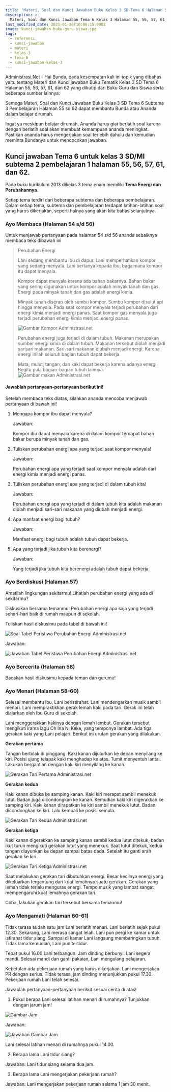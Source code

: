 ```yaml
---
title: 'Materi, Soal dan Kunci Jawaban Buku Kelas 3 SD Tema 6 Halaman 55 s/d 62'
description: >-
  Materi, Soal dan Kunci Jawaban Tema 6 Kelas 3 Halaman 55, 56, 57, 61, dan 62 Buku Tematik Kurikulum 2013 Revisi 2018.
last_modified_date: 2021-01-26T10:06:15.908Z
image: kunci-jawaban-buku-guru-siswa.jpg
tags:
  - referensi
  - kunci-jawaban
  - materi
  - kelas-3
  - tema-6
  - kunci-jawaban-kelas-3
---
```


[Administrasi.Net](https://administrasi.net "Administrasi.Net") - Hai Bunda, pada kesempatan kali ini topik yang dibahas yaitu tentang Materi dan Kunci jawaban Buku Tematik Kelas 3 SD Tema 6 Halaman 55, 56, 57, 61, dan 62 yang dikutip dari Buku Guru dan Siswa serta beberapa sumber lainnya:

Semoga Materi, Soal dan Kunci Jawaban Buku Kelas 3 SD Tema 6 Subtema 3 Pembelajaran Halaman 55 sd 62 dapat membantu Bunda atau Ananda dalam belajar dirumah. 

Ingat ya meskipun belajar dirumah, Ananda harus giat berlatih soal karena dengan berlatih soal akan membuat kemampuan ananda meningkat. Pastikan ananda harus mengerjakan soal terlebih dahulu dan kemudian meminta Bundanya untuk mencocokan jawaban.

## Kunci jawaban Tema 6 untuk kelas 3 SD/MI subtema 2 pembelajaran 1 halaman 55, 56, 57, 61, dan 62.

Pada buku kurikulum 2013 dikelas 3 tema enam memiliki **Tema Energi dan Perubahannya**. 

Setiap tema terdiri dari beberapa subtema dan beberapa pembelajaran. Dalam setiap tema, subtema dan pembelajaran terdapat latihan-latihan soal yang harus dikerjakan, seperti halnya yang akan kita bahas selanjutnya. 

### Ayo Membaca (Halaman 54 s/d 56)

Untuk menjawab pertanyaan pada halaman 54 s/d 56 ananda sebaiknya membaca teks dibawah ini 

> Perubahan Energi
> 
> Lani sedang membantu ibu di dapur. Lani memperhatikan kompor yang sedang menyala. Lani bertanya kepada ibu, bagaimana kompor itu dapat menyala.
> 
> Kompor dapat menyala karena ada bahan bakarnya. Bahan bakar yang sering digunakan untuk kompor adalah minyak tanah dan gas. Energi pada minyak tanah dan gas adalah energi kimia.
> 
> Minyak tanah diserap oleh sumbu kompor. Sumbu kompor disulut api hingga menyala. Pada saat kompor menyala terjadi perubahan dari energi kimia menjadi energi panas. Saat kompor gas menyala juga terjadi perubahan energi kimia menjadi energi panas.
> 
> ![Gambar Kompor Administrasi.net](/img/gambar-kompor-administrasi-net.jpg "Gambar Kompor Administrasi.net")
>
> Perubahan energi juga terjadi di dalam tubuh. Makanan merupakan sumber energi kimia di dalam tubuh. Makanan tersebut diolah menjadi sarisari makanan. Sari-sari makanan diubah menjadi energi. Karena energi inilah seluruh bagian tubuh dapat bekerja.
> 
> Mata, mulut, tangan, dan kaki dapat bekerja karena adanya energi. Begitu pula bagian-bagian tubuh lainnya.
> ![Gambar makan Administrasi.net](/img/gambar-makan-administrasi-net.jpg "Gambar makan Administrasi.net")

#### Jawablah pertanyaan-pertanyaan berikut ini!

Setelah membaca teks diatas, silahkan ananda mencoba menjawab pertanyaan di bawah ini!

1. 	Mengapa kompor ibu dapat menyala?
	
	Jawaban: 
	
	Kompor ibu dapat menyala karena di dalam kompor terdapat bahan bakar berupa minyak tanah dan gas.
2. 	Tuliskan perubahan energi apa yang terjadi saat kompor menyala!
	
	Jawaban: 
	
	Perubahan energi apa yang terjadi saat kompor menyala adalah dari energi kimia menjadi energi panas.

3. 	Tuliskan perubahan energi apa yang terjadi di dalam tubuh kita!
	
	Jawaban: 
	
	Perubahan energi apa yang terjadi di dalam tubuh kita adalah makanan diolah menjadi sari-sari makanan yang diubah menjadi energi.

4. 	Apa manfaat energi bagi tubuh?

	Jawaban: 
	
	Manfaat energi bagi tubuh adalah tubuh dapat bekerja.

5. 	Apa yang terjadi jika tubuh kita berenergi?

	Jawaban: 
	
	Yang terjadi jika tubuh kita berenergi adalah tubuh dapat bekerja.


### Ayo Berdiskusi (Halaman 57)

Amatilah lingkungan sekitarmu! Lihatlah perubahan energi yang ada di sekitarmu?

Diskusikan bersama temanmu! Perubahan energi apa saja yang terjadi sehari-hari baik di rumah maupun di sekolah.

Tuliskan hasil diskusimu pada tabel di bawah ini!

![Soal Tabel Peristiwa Perubahan Energi Administrasi.net](/img/tabel-peristiwa-perubahan-energi.jpg "Tabel Peristiwa Administrasi.net") 

Jawaban:

![Jawaban Tabel Peristiwa Perubahan Energi Administrasi.net](/img/jawaban-tabel-peristiwa-perubahan-energi.jpg "Jawaban Tabel Peristiwa Perubahan Energi Administrasi.net")
 
### Ayo Bercerita (Halaman 58)

Bacakan hasil diskusimu kepada teman dan gurumu!

### Ayo Menari (Halaman 58-60)

Selesai membantu ibu, Lani beristirahat. Lani mendengarkan musik sambil menari. Lani mempraktikkan gerak lemah kaki pada tari. Gerak ini telah diajarkan oleh Ibu Guru di sekolah.

Lani menggerakkan kakinya dengan lemah lembut. Gerakan tersebut mengikuti irama lagu Oh Ina Ni Keke, yang temponya lambat. Ada tiga gerakan kaki yang Lani pelajari. Berikut ini urutan gerakan yang dilakukan.

**Gerakan pertama**

Tangan bertolak di pinggang. Kaki kanan dijulurkan ke depan menyilang ke kiri. Posisi ujung telapak kaki menghadap ke atas. Tumit menyentuh lantai. Lakukan bergantian dengan kaki kiri menyilang ke kanan.

![Gerakan Tari Pertama Administrasi.net](/img/gerakan-pertama-administrasi-net.jpg "Gerakan Tari Pertama Administrasi.net") 
 
**Gerakan kedua**

Kaki kanan dibuka ke samping kanan. Kaki kiri merapat sambil menekuk lutut. Badan juga dicondongkan ke kanan. Kemudian kaki kiri digerakkan ke samping kiri. Kaki kanan dirapatkan ke kiri sambil menekuk lutut. Badan dicondongkan ke kiri. Lalu kembali ke posisi semula.

![Gerakan Tari Kedua Administrasi.net](/img/gerakan-kedua-administrasi-net.jpg "Gerakan Tari Kedua Administrasi.net") 
 
**Gerakan ketiga**

Kaki kanan digerakkan ke samping kanan sambil kedua lutut ditekuk, badan ikut turun mengikuti gerakan lutut yang menekuk. Saat lutut ditekuk, kedua tangan diayunkan ke depan sampai batas dada. Setelah itu ganti arah gerakan ke kiri.

![Gerakan Tari Ketiga Administrasi.net](/img/gerakan-ketiga-administrasi-net.jpg "Gerakan Tari Ketiga Administrasi.net") 
 
Saat melakukan gerakan tari dibutuhkan energi. Besar kecilnya energi yang dikeluarkan tergantung dari kuat lemahnya suatu gerakan. Gerakan yang lemah tidak terlalu menguras energi. Tempo musik yang lambat sangat mempengaruhi kuat lemahnya gerakan tari.

Coba, lakukan gerakan tari tersebut bersama temanmu!

### Ayo Mengamati (Halaman 60-61)

Tidak terasa sudah satu jam Lani berlatih menari. Lani berlatih sejak pukul 12.30. Sekarang, Lani merasa sangat lelah. Lani pun pergi ke kamar untuk istirahat tidur siang. Sampai di kamar Lani langsung membaringkan tubuh. Tidak lama kemudian, Lani pun tertidur.

Tepat pukul 16.00 Lani terbangun. Jam dinding berbunyi. Lani segera mandi. Selesai mandi dan ganti pakaian, Lani mengulang pelajaran.

Kebetulan ada pekerjaan rumah yang harus dikerjakan. Lani mengerjakan PR dengan serius. Tidak terasa, jam dinding menunjukkan pukul 17.30. Pekerjaan rumah Lani telah selesai.

Jawablah pertanyaan-pertanyaan berikut sesuai cerita di atas!

1. Pukul berapa Lani selesai latihan menari di rumahnya? Tunjukkan dengan jarum jam!

![Gambar Jam](/img/gambar-jam.jpg "Gambar Jam") 

Jawaban:

![Jawaban Gambar Jam](/img/jawaban-gambar-jam.jpg "Jawaban Gambar Jam") 

Lani selesai latihan menari di rumahnya pukul 14.00.

2. Berapa lama Lani tidur siang?

Jawaban: Lani tidur siang selama dua jam.

3. Berapa lama Lani mengerjakan pekerjaan rumah?

Jawaban: Lani mengerjakan pekerjaan rumah selama 1 jam 30 menit.
 